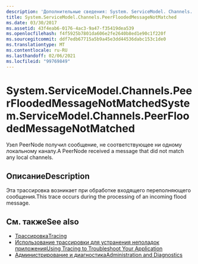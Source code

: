 ```yaml
---
description: 'Дополнительные сведения: System. ServiceModel. Channels. Пирфлудедмессаженотматчед'
title: System.ServiceModel.Channels.PeerFloodedMessageNotMatched
ms.date: 03/30/2017
ms.assetid: 43f4eab6-0176-4ac3-9a47-f35419dea539
ms.openlocfilehash: f4f5925b7801da606e2fe2640b8ed1e90c1f220f
ms.sourcegitcommit: ddf7edb67715a5b9a45e3dd44536dabc153c1de0
ms.translationtype: MT
ms.contentlocale: ru-RU
ms.lasthandoff: 02/06/2021
ms.locfileid: "99769849"
---
```

# <a name="systemservicemodelchannelspeerfloodedmessagenotmatched"></a><span data-ttu-id="b56ab-103">System.ServiceModel.Channels.PeerFloodedMessageNotMatched</span><span class="sxs-lookup"><span data-stu-id="b56ab-103">System.ServiceModel.Channels.PeerFloodedMessageNotMatched</span></span>

<span data-ttu-id="b56ab-104">Узел PeerNode получил сообщение, не соответствующее ни одному локальному каналу.</span><span class="sxs-lookup"><span data-stu-id="b56ab-104">A PeerNode received a message that did not match any local channels.</span></span>  
  
## <a name="description"></a><span data-ttu-id="b56ab-105">Описание</span><span class="sxs-lookup"><span data-stu-id="b56ab-105">Description</span></span>  

 <span data-ttu-id="b56ab-106">Эта трассировка возникает при обработке входящего переполняющего сообщения.</span><span class="sxs-lookup"><span data-stu-id="b56ab-106">This trace occurs during the processing of an incoming flood message.</span></span>  
  
## <a name="see-also"></a><span data-ttu-id="b56ab-107">См. также</span><span class="sxs-lookup"><span data-stu-id="b56ab-107">See also</span></span>

- [<span data-ttu-id="b56ab-108">Трассировка</span><span class="sxs-lookup"><span data-stu-id="b56ab-108">Tracing</span></span>](index.md)
- [<span data-ttu-id="b56ab-109">Использование трассировки для устранения неполадок приложения</span><span class="sxs-lookup"><span data-stu-id="b56ab-109">Using Tracing to Troubleshoot Your Application</span></span>](using-tracing-to-troubleshoot-your-application.md)
- [<span data-ttu-id="b56ab-110">Администрирование и диагностика</span><span class="sxs-lookup"><span data-stu-id="b56ab-110">Administration and Diagnostics</span></span>](../index.md)
